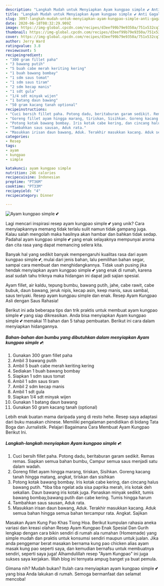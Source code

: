 ```yaml
---
description: "Langkah Mudah untuk Menyiapkan Ayam kungpao simple 💕 Anti Gagal"
title: "Langkah Mudah untuk Menyiapkan Ayam kungpao simple 💕 Anti Gagal"
slug: 3097-langkah-mudah-untuk-menyiapkan-ayam-kungpao-simple-anti-gagal
date: 2020-06-18T08:32:29.909Z
image: https://img-global.cpcdn.com/recipes/d3eef99b79e9350a/751x532cq70/ayam-kungpao-simple-💕-foto-resep-utama.jpg
thumbnail: https://img-global.cpcdn.com/recipes/d3eef99b79e9350a/751x532cq70/ayam-kungpao-simple-💕-foto-resep-utama.jpg
cover: https://img-global.cpcdn.com/recipes/d3eef99b79e9350a/751x532cq70/ayam-kungpao-simple-💕-foto-resep-utama.jpg
author: Jerry Ward
ratingvalue: 3.8
reviewcount: 5
recipeingredient:
- "300 gram fillet paha"
- "3 bawang putih"
- "5 buah cabe merah keriting kering"
- "1 buah bawang bombay"
- "1 sdm saus tomat"
- "1 sdm saus tiram"
- "2 sdm kecap manis"
- "1 sdt gula"
- "1/4 sdt minyak wijen"
- "1 batang daun bawang"
- "50 gram kacang tanah optional"
recipeinstructions:
- "Cuci bersih fillet paha. Potong dadu, beritaburan garam sedikit. Remas remas. Siapkan semua bahan bumbu, Campur semua saus menjadi satu dalam wadah."
- "Goreng fillet ayam hingga marang, tiriskan, Sisihkan. Goreng kacang tanah hingga matang, angkat, tiriskan dan sisihkan"
- "Potong kotak bawang bombay. Iris kotak cabe kering, dan cincang halus bawang putih. *tiba tiba ngelat ada sisa paprika merah, iris kotak deh sekalian. Daun bawang iris kotak juga. Panaskan minyak sedikit, tumis bawang bombay,bawang putih dan cabe kering. Tumis hingga harum"
- "Tambahkan saus sausan, Aduk rata."
- "Masukkan irisan daun bawang, Aduk. Terakhir masukkan kacang. Aduk semua bahan hingga semua bahan tercampur rata. Angkat. Sajikan"
categories:
- Resep
tags:
- ayam
- kungpao
- simple

katakunci: ayam kungpao simple 
nutrition: 246 calories
recipecuisine: Indonesian
preptime: "PT36M"
cooktime: "PT33M"
recipeyield: "4"
recipecategory: Dinner

---
```



![Ayam kungpao simple 💕](https://img-global.cpcdn.com/recipes/d3eef99b79e9350a/751x532cq70/ayam-kungpao-simple-💕-foto-resep-utama.jpg)

Lagi mencari inspirasi resep ayam kungpao simple 💕 yang unik? Cara menyiapkannya memang tidak terlalu sulit namun tidak gampang juga. Kalau salah mengolah maka hasilnya akan hambar dan bahkan tidak sedap. Padahal ayam kungpao simple 💕 yang enak selayaknya mempunyai aroma dan cita rasa yang dapat memancing selera kita.

Banyak hal yang sedikit banyak mempengaruhi kualitas rasa dari ayam kungpao simple 💕, mulai dari jenis bahan, lalu pemilihan bahan segar, sampai cara membuat dan menghidangkannya. Tidak usah pusing jika hendak menyiapkan ayam kungpao simple 💕 yang enak di rumah, karena asal sudah tahu triknya maka hidangan ini dapat jadi sajian spesial.

Ayam fillet, air kaldu, tepung bumbu, bawang putih, jahe, cabe rawit, cabe bubuk, daun bawang, jeruk nipis, kecap asin, keep manis, saus sambal, saus teriyaki. Resep ayam kungpau simple dan enak. Resep Ayam Kungpao Asli dengan Saus Rahasia!


Berikut ini ada beberapa tips dan trik praktis untuk membuat ayam kungpao simple 💕 yang siap dikreasikan. Anda bisa menyiapkan Ayam kungpao simple 💕 memakai 11 bahan dan 5 tahap pembuatan. Berikut ini cara dalam menyiapkan hidangannya.

<!--inarticleads1-->

##### Bahan-bahan dan bumbu yang dibutuhkan dalam menyiapkan Ayam kungpao simple 💕:

1. Gunakan 300 gram fillet paha
1. Ambil 3 bawang putih
1. Ambil 5 buah cabe merah keriting kering
1. Sediakan 1 buah bawang bombay
1. Siapkan 1 sdm saus tomat
1. Ambil 1 sdm saus tiram
1. Ambil 2 sdm kecap manis
1. Ambil 1 sdt gula
1. Siapkan 1/4 sdt minyak wijen
1. Gunakan 1 batang daun bawang
1. Gunakan 50 gram kacang tanah (optional)


Lebih enak buatan mama daripada yang di resto hehe. Resep saya adaptasi dari buku masakan chinese. Memiliki pengalaman pendidikan di bidang Tata Boga dan Jurnalistik. Pelajari Bagaimana Cara Membuat Ayam Kungpao Berikut Ini. 

<!--inarticleads2-->

##### Langkah-langkah menyiapkan Ayam kungpao simple 💕:

1. Cuci bersih fillet paha. Potong dadu, beritaburan garam sedikit. Remas remas. Siapkan semua bahan bumbu, Campur semua saus menjadi satu dalam wadah.
1. Goreng fillet ayam hingga marang, tiriskan, Sisihkan. Goreng kacang tanah hingga matang, angkat, tiriskan dan sisihkan
1. Potong kotak bawang bombay. Iris kotak cabe kering, dan cincang halus bawang putih. *tiba tiba ngelat ada sisa paprika merah, iris kotak deh sekalian. Daun bawang iris kotak juga. Panaskan minyak sedikit, tumis bawang bombay,bawang putih dan cabe kering. Tumis hingga harum
1. Tambahkan saus sausan, Aduk rata.
1. Masukkan irisan daun bawang, Aduk. Terakhir masukkan kacang. Aduk semua bahan hingga semua bahan tercampur rata. Angkat. Sajikan


Masakan Ayam Kung Pao Khas Tiong Hoa. Berikut kumpulan rahasia aneka variasi dan kreasi olahan Resep Ayam Kungpao Enak Spesial Dan Gurih lengkap dengan cara bikin sendiri di rumah ala rumahan (Homemade) yang simple mudah dan praktis untuk konsumsi sendiri maupun untuk jualan. Jika anda penggemar berat masakan bernama kung pao chicken alias ayam masak kung pao seperti saya, dan kemudian bernafsu untuk membuatnya sendiri, seperti saya juga! Alhamdulillah resep &#34;Ayam Kungpao&#34; ini juga sukses saya kerjakan. Wah blog ini ternyata ampug banget ya buat pemula. 

Gimana nih? Mudah bukan? Itulah cara menyiapkan ayam kungpao simple 💕 yang bisa Anda lakukan di rumah. Semoga bermanfaat dan selamat mencoba!
